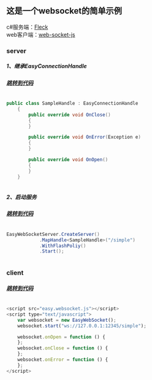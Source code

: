 ## 这是一个websocket的简单示例
c#服务端：[Fleck](https://github.com/statianzo/Fleck)
<br>
web客户端：[web-socket-js](https://github.com/gimite/web-socket-js/)
### server
##### 1、继承EasyConnectionHandle
##### [跳转到代码](src/EasyWebSocket.Web/SampleHandle.cs)
``` csharp

public class SampleHandle : EasyConnectionHandle
    {
        public override void OnClose()
        {
        }

        public override void OnError(Exception e)
        {
        }

        public override void OnOpen()
        {
        }
    }
    
```

##### 2、启动服务
##### [跳转到代码](src/EasyWebSocket.Web/Global.asax.cs)
``` c#

EasyWebSocketServer.CreateServer()
            .MapHandle<SampleHandle>("/simple")
            .WithFlashPoliy()
            .Start();
            
```
### client
##### [跳转到代码](src/EasyWebSocket.Web/sample/sample.html)
``` javascript

<script src="easy.websocket.js"></script>
<script type="text/javascript">
    var websocket = new EasyWebSocket();
    websocket.start("ws://127.0.0.1:12345/simple");

    websocket.onOpen = function () {
    };
    websocket.onClose = function () {
    };
    websocket.onError = function () {
    };
</script>

```
